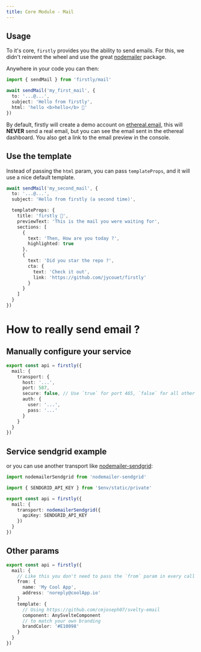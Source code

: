 ```yaml
---
title: Core Module - Mail
---
```


## Usage

To it's core, `firstly` provides you the ability to send emails. For this, we didn't reinvent the
wheel and use the great [nodemailer](https://nodemailer.com/) package.

Anywhere in your code you can then:

```ts
import { sendMail } from 'firstly/mail'

await sendMail('my_first_mail', {
  to: '...@...',
  subject: 'Hello from firstly',
  html: 'hello <b>hello</b> 👋'
})
```

By default, firstly will create a demo account on [ethereal.email](https://ethereal.email/), this
will **NEVER** send a real email, but you can see the email sent in the ethereal dashboard. You also
get a link to the email preview in the console.

## Use the template

Instead of passing the `html` param, you can pass `templateProps`, and it will use a nice default
template.

```ts
await sendMail('my_second_mail', {
  to: '...@...',
  subject: 'Hello from firstly (a second time)',

  templateProps: {
    title: 'firstly 👋',
    previewText: 'This is the mail you were waiting for',
    sections: [
      {
        text: 'Then, How are you today ?',
        highlighted: true
      },
      {
        text: 'Did you star the repo ?',
        cta: {
          text: 'Check it out',
          link: 'https://github.com/jycouet/firstly'
        }
      }
    ]
  }
})
```

# How to really send email ?

## Manually configure your service

```ts
export const api = firstly({
  mail: {
    transport: {
      host: '...',
      port: 587,
      secure: false, // Use `true` for port 465, `false` for all other ports
      auth: {
        user: '...',
        pass: '...'
      }
    }
  }
})
```

## Service sendgrid example

or you can use another transport like
[nodemailer-sendgrid](https://www.npmjs.com/package/nodemailer-sendgrid):

```ts
import nodemailerSendgrid from 'nodemailer-sendgrid'

import { SENDGRID_API_KEY } from '$env/static/private'

export const api = firstly({
  mail: {
    transport: nodemailerSendgrid({
      apiKey: SENDGRID_API_KEY
    })
  }
})
```

## Other params

```ts
export const api = firstly({
  mail: {
    // Like this you don't need to pass the `from` param in every call
    from: {
      name: 'My Cool App',
      address: 'noreply@coolApp.io'
    }
    template: {
      // Using https://github.com/cmjoseph07/svelty-email
      component: AnySvelteComponent
      // to match your own branding
      brandColor: '#E10098'
    }
  }
})
```
